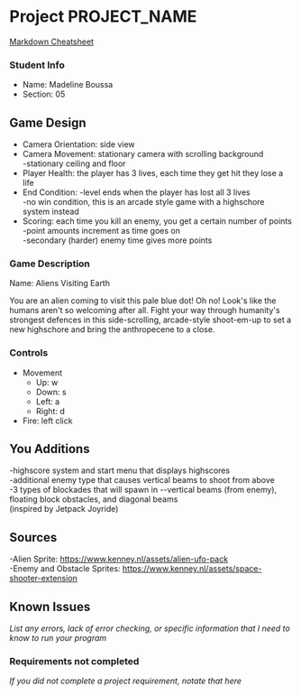 # Project PROJECT_NAME

[Markdown Cheatsheet](https://github.com/adam-p/markdown-here/wiki/Markdown-Here-Cheatsheet)

### Student Info

-   Name: Madeline Boussa
-   Section: 05

## Game Design

-   Camera Orientation: side view
-   Camera Movement: stationary camera with scrolling background
                    <br>-stationary ceiling and floor
-   Player Health: the player has 3 lives, each time they get hit they lose a life
-   End Condition: -level ends when the player has lost all 3 lives
                   <br>-no win condition, this is an arcade style game with a highschore system instead
-   Scoring: each time you kill an enemy, you get a certain number of points
            <br>-point amounts increment as time goes on
            <br>-secondary (harder) enemy time gives more points

### Game Description

Name: Aliens Visiting Earth

You are an alien coming to visit this pale blue dot! Oh no! Look's like the humans aren't so welcoming after all. Fight your way through humanity's strongest defences
in this side-scrolling, arcade-style shoot-em-up to set a new highschore and bring the anthropecene to a close.


### Controls

-   Movement
    -   Up: w
    -   Down: s
    -   Left: a
    -   Right: d
-   Fire: left click

## You Additions

-highscore system and start menu that displays highscores
<br>-additional enemy type that causes vertical beams to shoot from above
<br>-3 types of blockades that will spawn in --vertical beams (from enemy), floating block obstacles, and diagonal beams
<br>(inspired by Jetpack Joyride)

## Sources

-Alien Sprite: https://www.kenney.nl/assets/alien-ufo-pack
<br>-Enemy and Obstacle Sprites: https://www.kenney.nl/assets/space-shooter-extension

## Known Issues

_List any errors, lack of error checking, or specific information that I need to know to run your program_

### Requirements not completed

_If you did not complete a project requirement, notate that here_

